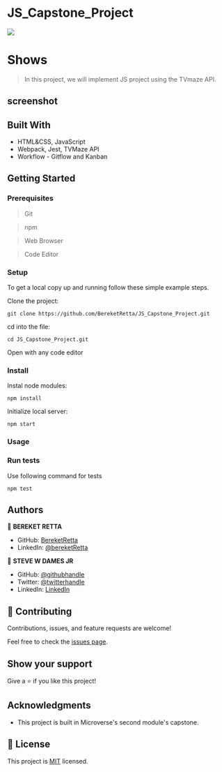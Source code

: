 # JS_Capstone_Project
![](https://img.shields.io/badge/Microverse-blueviolet)

# Shows

> In this project, we will implement JS project using the TVmaze API.


## screenshot


## Built With

- HTML&CSS, JavaScript
- Webpack, Jest, TVMaze API
- Workflow - Gitflow and Kanban


## Getting Started

### Prerequisites

> Git

> npm

> Web Browser

> Code Editor

### Setup

To get a local copy up and running follow these simple example steps.

Clone the project:

```
git clone https://github.com/BereketRetta/JS_Capstone_Project.git
```

cd into the file:

```
cd JS_Capstone_Project.git
```

Open with any code editor

### Install

Instal node modules:

```
npm install
```

Initialize local server:

```
npm start
```

### Usage


### Run tests

Use following command for tests

```
npm test
```


## Authors

👤 **BEREKET RETTA**

- GitHub: [BereketRetta](https://github.com/bereketRetta)
- LinkedIn: [@bereketRetta](https://www.linkedin.com/in/bereket-retta)

👤 **STEVE W DAMES JR**

- GitHub: [@githubhandle](https://github.com/steveWDamesJr)
- Twitter: [@twitterhandle](https://twitter.com/Steve88312331)
- LinkedIn: [LinkedIn](https://www.linkedin.com/in/steve-w-dames-jr/)



## 🤝 Contributing

Contributions, issues, and feature requests are welcome!

Feel free to check the [issues page](../../issues/).

## Show your support

Give a ⭐️ if you like this project!

## Acknowledgments

- This project is built in Microverse's second module's capstone.

## 📝 License

This project is [MIT](./MIT.md) licensed.

